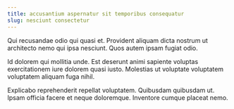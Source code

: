 ```yaml
---
title: accusantium aspernatur sit temporibus consequatur
slug: nesciunt consectetur
---
```


Qui recusandae odio qui quasi et. Provident aliquam dicta nostrum ut architecto nemo qui ipsa nesciunt. Quos autem ipsam fugiat odio.

Id dolorem qui mollitia unde. Est deserunt animi sapiente voluptas exercitationem iure dolorem quasi iusto. Molestias ut voluptate voluptatem voluptatem aliquam fuga nihil.

Explicabo reprehenderit repellat voluptatem. Quibusdam quibusdam ut. Ipsam officia facere et neque doloremque. Inventore cumque placeat nemo.
